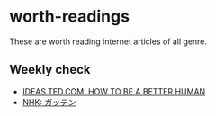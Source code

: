 # worth-readings
These are worth reading internet articles of all genre. 

## Weekly check
- [IDEAS.TED.COM: HOW TO BE A BETTER HUMAN](https://ideas.ted.com/tag/how-to-be-a-better-human/)
- [NHK: ガッテン](http://www9.nhk.or.jp/gatten/)
